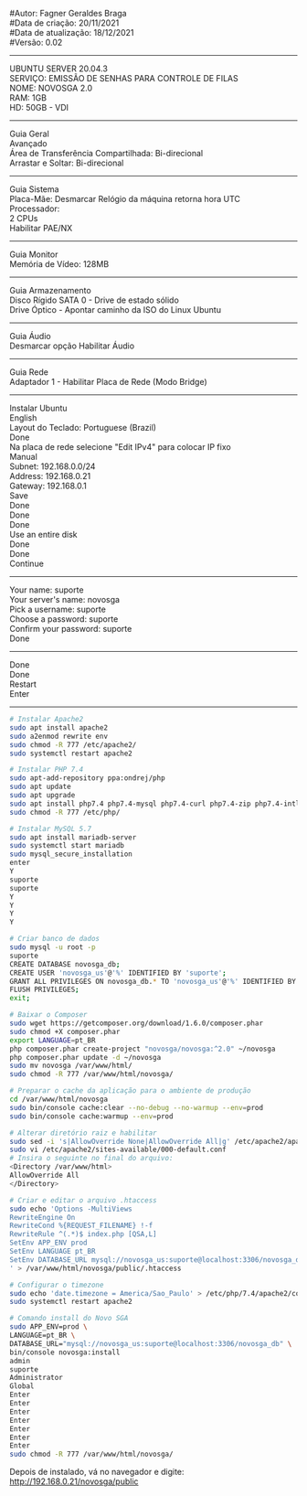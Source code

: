 #Autor: Fagner Geraldes Braga    
#Data de criação: 20/11/2021    
#Data de atualização: 18/12/2021  
#Versão: 0.02
***
UBUNTU SERVER 20.04.3  
SERVIÇO: EMISSÃO DE SENHAS PARA CONTROLE DE FILAS  
NOME: NOVOSGA 2.0  
RAM: 1GB  
HD: 50GB - VDI  
***
Guia Geral  
Avançado  
Área de Transferência Compartilhada: Bi-direcional  
Arrastar e Soltar: Bi-direcional  
***
Guia Sistema  
Placa-Mãe: Desmarcar Relógio da máquina retorna hora UTC  
Processador:   
    2 CPUs  
    Habilitar PAE/NX  
***  
Guia Monitor  
Memória de Vídeo: 128MB  
***    
Guia Armazenamento  
Disco Rígido SATA 0 - Drive de estado sólido  
Drive Óptico - Apontar caminho da ISO do Linux Ubuntu 
***
Guia Áudio  
Desmarcar opção Habilitar Áudio  
***
Guia Rede  
Adaptador 1 - Habilitar Placa de Rede (Modo Bridge)  
***
Instalar Ubuntu  
English  
Layout do Teclado: Portuguese (Brazil)  
Done  
Na placa de rede selecione "Edit IPv4" para colocar IP fixo  
Manual  
Subnet: 192.168.0.0/24  
Address: 192.168.0.21  
Gateway: 192.168.0.1  
Save  
Done  
Done  
Done  
Use an entire disk  
Done  
Done  
Continue  
***
Your name: suporte  
Your server's name: novosga  
Pick a username: suporte  
Choose a password: suporte  
Confirm your password: suporte  
Done  
***	
Done  
Done  
Restart  
Enter  
***
```bash
# Instalar Apache2  
sudo apt install apache2  
sudo a2enmod rewrite env  
sudo chmod -R 777 /etc/apache2/  
sudo systemctl restart apache2  

# Instalar PHP 7.4  
sudo apt-add-repository ppa:ondrej/php  
sudo apt update
sudo apt upgrade
sudo apt install php7.4 php7.4-mysql php7.4-curl php7.4-zip php7.4-intl php7.4-xml php7.4-mbstring
sudo chmod -R 777 /etc/php/

# Instalar MySQL 5.7
sudo apt install mariadb-server
sudo systemctl start mariadb
sudo mysql_secure_installation
enter
Y
suporte
suporte
Y
Y
Y
Y

# Criar banco de dados
sudo mysql -u root -p
suporte
CREATE DATABASE novosga_db;
CREATE USER 'novosga_us'@'%' IDENTIFIED BY 'suporte';
GRANT ALL PRIVILEGES ON novosga_db.* TO 'novosga_us'@'%' IDENTIFIED BY 'suporte';
FLUSH PRIVILEGES;
exit;

# Baixar o Composer
sudo wget https://getcomposer.org/download/1.6.0/composer.phar
sudo chmod +X composer.phar
export LANGUAGE=pt_BR
php composer.phar create-project "novosga/novosga:^2.0" ~/novosga
php composer.phar update -d ~/novosga
sudo mv novosga /var/www/html/
sudo chmod -R 777 /var/www/html/novosga/

# Preparar o cache da aplicação para o ambiente de produção
cd /var/www/html/novosga
sudo bin/console cache:clear --no-debug --no-warmup --env=prod
sudo bin/console cache:warmup --env=prod

# Alterar diretório raiz e habilitar
sudo sed -i 's|AllowOverride None|AllowOverride All|g' /etc/apache2/apache2.conf
sudo vi /etc/apache2/sites-available/000-default.conf
# Insira o seguinte no final do arquivo:
<Directory /var/www/html>
AllowOverride All
</Directory>

# Criar e editar o arquivo .htaccess
sudo echo 'Options -MultiViews
RewriteEngine On
RewriteCond %{REQUEST_FILENAME} !-f
RewriteRule ^(.*)$ index.php [QSA,L]
SetEnv APP_ENV prod
SetEnv LANGUAGE pt_BR
SetEnv DATABASE_URL mysql://novosga_us:suporte@localhost:3306/novosga_db
' > /var/www/html/novosga/public/.htaccess

# Configurar o timezone
sudo echo 'date.timezone = America/Sao_Paulo' > /etc/php/7.4/apache2/conf.d/datetimezone.ini
sudo systemctl restart apache2

# Comando install do Novo SGA
sudo APP_ENV=prod \
LANGUAGE=pt_BR \
DATABASE_URL="mysql://novosga_us:suporte@localhost:3306/novosga_db" \
bin/console novosga:install
admin
suporte
Administrator
Global
Enter
Enter
Enter
Enter
Enter
Enter
Enter
sudo chmod -R 777 /var/www/html/novosga/
```
Depois de instalado, vá no navegador e digite:  
http://192.168.0.21/novosga/public
